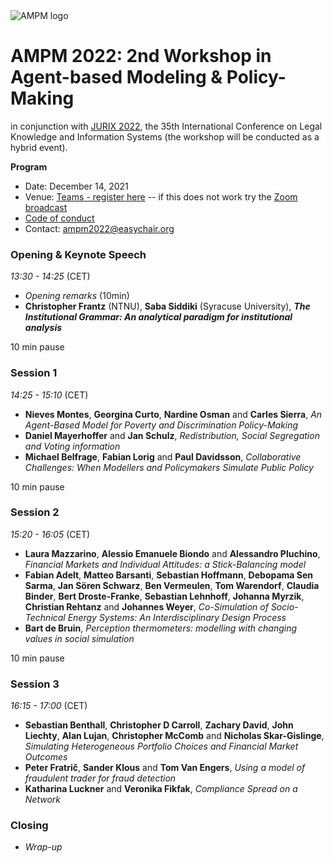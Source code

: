 <img src="https://polder.center/wp-content/uploads/2021/10/AMPM-2021.png" alt="AMPM logo">

# AMPM 2022: 2nd Workshop in Agent-based Modeling & Policy-Making 
in conjunction with [JURIX 2022](https://jurix2022.rechtsinformatik.saarland/), the 35th International Conference on Legal Knowledge and Information Systems (the workshop will be conducted as a hybrid event).

**Program** 

- Date: December 14, 2021 
- Venue: [Teams - register here](https://teams.microsoft.com/registration/JwBhZ8MatkmGQczYPOGwHw,tqhiQNimvUiHWHFWCUQ1MQ,k1MDNBKmYEqXNEnP8BSvBQ,37KjZBXBmUGHTsgCeEW2jg,2wFSGBQHVEGMEVQFgF0HCA,dL65RXOaV0qSc-ZMrf4jqw?mode=read&tenantId=67610027-1ac3-49b6-8641-ccd83ce1b01f) -- if this does not work try the [Zoom broadcast](https://uva-live.zoom.us/j/88942225570)
- [Code of conduct](https://github.com/ampmresearch/ampmresearch.github.io/blob/main/code_of_conduct.md)
- Contact: [ampm2022@easychair.org](mailto:ampm2022@easychair.org) 

### Opening & Keynote Speech

*13:30 - 14:25* (CET)

- *Opening remarks* (10min)
- **Christopher Frantz** (NTNU), **Saba Siddiki** (Syracuse University), **_The Institutional Grammar: An analytical paradigm for institutional analysis_** 

10 min pause

### Session 1 

*14:25 - 15:10* (CET)

- **Nieves Montes**, **Georgina Curto**, **Nardine Osman** and **Carles Sierra**, _An Agent-Based Model for Poverty and Discrimination Policy-Making_
- **Daniel Mayerhoffer** and **Jan Schulz**, _Redistribution, Social Segregation and Voting information_
- **Michael Belfrage**, **Fabian Lorig** and **Paul Davidsson**, _Collaborative Challenges: When Modellers and Policymakers Simulate Public Policy_

10 min pause

### Session 2 

*15:20 - 16:05* (CET)

- **Laura Mazzarino**, **Alessio Emanuele Biondo** and **Alessandro Pluchino**, _Financial Markets and Individual Attitudes: a Stick-Balancing model_
- **Fabian Adelt**, **Matteo Barsanti**, **Sebastian Hoffmann**, **Debopama Sen Sarma**, **Jan Sören Schwarz**, **Ben Vermeulen**, **Tom Warendorf**, **Claudia Binder**, **Bert Droste-Franke**, **Sebastian Lehnhoff**, **Johanna Myrzik**, **Christian Rehtanz** and **Johannes Weyer**, _Co-Simulation of Socio-Technical Energy Systems: An Interdisciplinary Design Process_
- **Bart de Bruin**, _Perception thermometers: modelling with changing values in social simulation_   

10 min pause

### Session 3 

*16:15 - 17:00* (CET)

- **Sebastian Benthall**, **Christopher D Carroll**, **Zachary David**, **John Liechty**, **Alan Lujan**, **Christopher McComb** and **Nicholas Skar-Gislinge**, _Simulating Heterogeneous Portfolio Choices and Financial Market Outcomes_        
- **Peter Fratrič**, **Sander Klous** and **Tom Van Engers**, _Using a model of fraudulent trader for fraud detection_    
- **Katharina Luckner** and **Veronika Fikfak**, _Compliance Spread on a Network_

### Closing

- *Wrap-up*
